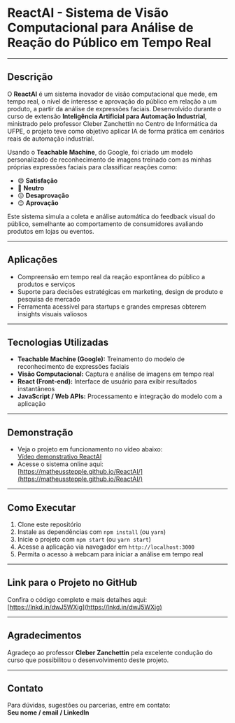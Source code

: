# ReactAI - Sistema de Visão Computacional para Análise de Reação do Público em Tempo Real

---

## Descrição

O **ReactAI** é um sistema inovador de visão computacional que mede, em tempo real, o nível de interesse e aprovação do público em relação a um produto, a partir da análise de expressões faciais. Desenvolvido durante o curso de extensão **Inteligência Artificial para Automação Industrial**, ministrado pelo professor Cleber Zanchettin no Centro de Informática da UFPE, o projeto teve como objetivo aplicar IA de forma prática em cenários reais de automação industrial.

Usando o **Teachable Machine**, do Google, foi criado um modelo personalizado de reconhecimento de imagens treinado com as minhas próprias expressões faciais para classificar reações como:  
- 😄 **Satisfação**  
- 🥲 **Neutro**  
- 😒 **Desaprovação**  
- 😊 **Aprovação**  

Este sistema simula a coleta e análise automática do feedback visual do público, semelhante ao comportamento de consumidores avaliando produtos em lojas ou eventos.

---

## Aplicações

- Compreensão em tempo real da reação espontânea do público a produtos e serviços  
- Suporte para decisões estratégicas em marketing, design de produto e pesquisa de mercado  
- Ferramenta acessível para startups e grandes empresas obterem insights visuais valiosos  

---

## Tecnologias Utilizadas

- **Teachable Machine (Google):** Treinamento do modelo de reconhecimento de expressões faciais  
- **Visão Computacional:** Captura e análise de imagens em tempo real  
- **React (Front-end):** Interface de usuário para exibir resultados instantâneos  
- **JavaScript / Web APIs:** Processamento e integração do modelo com a aplicação  

---

## Demonstração

- Veja o projeto em funcionamento no vídeo abaixo:  
[Vídeo demonstrativo ReactAI](https://lnkd.in/dAQqBye5)  
- Acesse o sistema online aqui:  
[https://matheusstepple.github.io/ReactAI/](https://matheusstepple.github.io/ReactAI/)

---

## Como Executar

1. Clone este repositório  
2. Instale as dependências com `npm install` (ou `yarn`)  
3. Inicie o projeto com `npm start` (ou `yarn start`)  
4. Acesse a aplicação via navegador em `http://localhost:3000`  
5. Permita o acesso à webcam para iniciar a análise em tempo real  

---

## Link para o Projeto no GitHub

Confira o código completo e mais detalhes aqui:  
[https://lnkd.in/dwJ5WXig](https://lnkd.in/dwJ5WXig)

---

## Agradecimentos

Agradeço ao professor **Cleber Zanchettin** pela excelente condução do curso que possibilitou o desenvolvimento deste projeto.

---

## Contato

Para dúvidas, sugestões ou parcerias, entre em contato:  
**Seu nome / email / LinkedIn**
